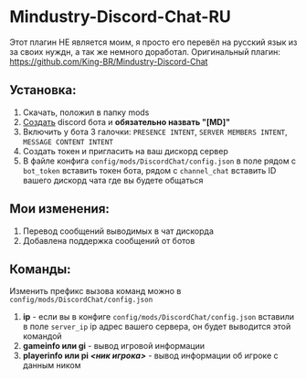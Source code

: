 # Mindustry-Discord-Chat-RU
Этот плагин НЕ является моим, я просто его перевёл на русский язык из за своих нуждн, а так же немного доработал.
Оригинальный плагин: https://github.com/King-BR/Mindustry-Discord-Chat

## Установка:
1. Скачать, положил в папку mods
2. [Создать](https://discord.com/developers/applications) discord бота и **обязательно назвать "[MD]"**
3. Включить у бота 3 галочки: `PRESENCE INTENT`, `SERVER MEMBERS INTENT`, `MESSAGE CONTENT INTENT`
4. Создать токен и пригласить на ваш дискорд сервер
5. В файле конфига `config/mods/DiscordChat/config.json` в поле рядом с `bot_token` вставить токен бота, рядом с `channel_chat` вставить ID вашего дискорд чата где вы будете общаться

## Мои изменения:
1. Перевод сообщений выводимых в чат дискорда
2. Добавлена поддержка сообщений от ботов

## Команды:
Изменить префикс вызова команд можно в `config/mods/DiscordChat/config.json`
1. **ip** - если вы в конфиге `config/mods/DiscordChat/config.json` вставили в поле `server_ip` ip адрес вашего сервера, он будет выводится этой командой
2. **gameinfo или gi** - вывод игровой информации
3. **playerinfo или pi *<ник игрока>*** - вывод информации об игроке с данным ником

